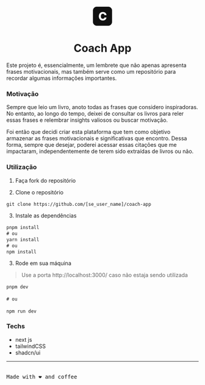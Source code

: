 <p align="center"><img src="./public/c-logo-black.png" alt="Logo coach app" /></p>

<h1 align="center">Coach App</h1>

Este projeto é, essencialmente, um lembrete que não apenas apresenta frases motivacionais, mas também serve como um repositório para recordar algumas informações importantes.

### Motivação

Sempre que leio um livro, anoto todas as frases que considero inspiradoras. No entanto, ao longo do tempo, deixei de consultar os livros para reler essas frases e relembrar insights valiosos ou buscar motivação.

Foi então que decidi criar esta plataforma que tem como objetivo armazenar as frases motivacionais e significativas que encontro. Dessa forma, sempre que desejar, poderei acessar essas citações que me impactaram, independentemente de terem sido extraídas de livros ou não.

### Utilização

1. Faça fork do repositório

2. Clone o repositório

```
git clone https://github.com/[se_user_name]/coach-app
```
3. Instale as dependências

```
pnpm install
# ou
yarn install
# ou
npm install
```

3. Rode em sua máquina

> Use a porta http://localhost:3000/ caso não estaja sendo utilizada

```
pnpm dev

# ou

npm run dev

```

### Techs

- next js
- tailwindCSS
- shadcn/ui

---
<br />
<samp>Made with ❤ and coffee</samp>